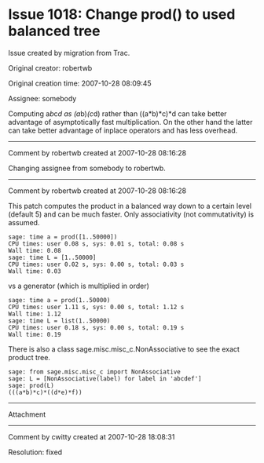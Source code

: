 # Issue 1018: Change prod() to used balanced tree

Issue created by migration from Trac.

Original creator: robertwb

Original creation time: 2007-10-28 08:09:45

Assignee: somebody

Computing a*b*c*d as (a*b)*(c*d) rather than ((a*b)*c)*d can take better advantage of asymptotically fast multiplication. On the other hand the latter can take better advantage of inplace operators and has less overhead. 


---

Comment by robertwb created at 2007-10-28 08:16:28

Changing assignee from somebody to robertwb.


---

Comment by robertwb created at 2007-10-28 08:16:28

This patch computes the product in a balanced way down to a certain level (default 5) and can be much faster. Only associativity (not commutativity) is assumed. 


```
sage: time a = prod([1..50000])
CPU times: user 0.08 s, sys: 0.01 s, total: 0.08 s
Wall time: 0.08
sage: time L = [1..50000]
CPU times: user 0.02 s, sys: 0.00 s, total: 0.03 s
Wall time: 0.03

```


vs a generator (which is multiplied in order)


```
sage: time a = prod(1..50000)
CPU times: user 1.11 s, sys: 0.00 s, total: 1.12 s
Wall time: 1.12
sage: time L = list(1..50000)
CPU times: user 0.18 s, sys: 0.00 s, total: 0.19 s
Wall time: 0.19
```


There is also a class sage.misc.misc_c.NonAssociative to see the exact product tree. 

```
sage: from sage.misc.misc_c import NonAssociative
sage: L = [NonAssociative(label) for label in 'abcdef']
sage: prod(L)
(((a*b)*c)*((d*e)*f))
```



---

Attachment


---

Comment by cwitty created at 2007-10-28 18:08:31

Resolution: fixed
